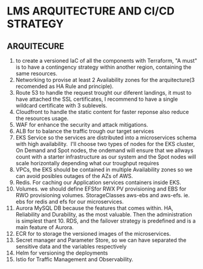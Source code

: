# LMS ARQUITECTURE AND CI/CD STRATEGY
## ARQUITECURE

1. to create a versioned IaC of all the components with Terraform, "A must" is to have a contingency strategy within another region, containing the same resources.
2. Networking to provise at least 2 Availability zones for the arquitecture(3 recomended as HA Rule and principle). 
3. Route 53 to handle the request trought our diferent landings, it must to have attached the SSL certificates, I recommend to have a single wildcard certificate with 3 sublevels.
4. Cloudfront to handle the static content for faster reponse also reduce the resources usage.
5. WAF for enhance the security and attack mitigations.
6. ALB for to balance the traffic trough our target services
7. EKS Service so the services are distributed into a microservices schema with high availability. 
 I'll choose two types of nodes for the EKS cluster, On Demand and Spot nodes, the ondemand will ensure that we allways count with a starter infrastructure as our system and the Spot nodes will scale horizontally depending what our troughput requires
6. VPCs, the EKS should be contained in multiple Availability zones so we can avoid posibles outages of the AZs of AWS. 
7. Redis. For caching our Application services containers inside EKS.
8. Volumes. we should define EFSfor RWX PV provisioning and EBS for RWO provisioning volumes. StorageClasses aws-ebs and aws-efs. ie. ebs for redis and efs for our microservices.
9. Aurora MySQL DB because the features that comes within. HA, Reliability and Durability, as the most valuable. Then the administration is simplest thant 10. RDS, and the failover strategy is predefined and is a main feature of Aurora.
11. ECR for to storage the versioned images of the microservices.
12. Secret manager and Parameter Store, so we can have separated the sensitive data and the variables respectively
13. Helm for versioning the deployments
14. Istio for Traffic Management and Observability.
